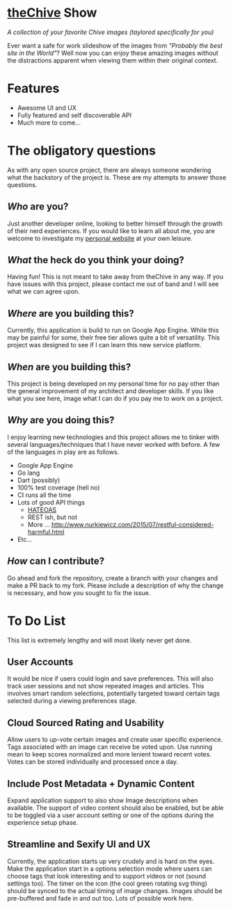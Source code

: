 # [theChive](http://thechive.com) Show

*A collection of your favorite Chive images (taylored specifically for you)*

Ever want a safe for work slideshow of the images from *"Probably the best site in the World"*?  Well now you can enjoy these amazing images without the distractions apparent when viewing them within their original context.

# Features
- Awesome UI and UX
- Fully featured and self discoverable API
- Much more to come...

# The obligatory questions
As with any open source project, there are always someone wondering what the backstory of the project is.  These are my attempts to answer those questions.

## *Who* are you?
Just another developer online, looking to better himself through the growth of their nerd experiences.  If you would like to learn all about me, you are welcome to investigate my [personal website](http://bign8.info) at your own leisure.

## *What* the heck do you think your doing?
Having fun!  This is not meant to take away from theChive in any way.  If you have issues with this project, please contact me out of band and I will see what we can agree upon.

## *Where* are you building this?
Currently, this application is build to run on Google App Engine.  While this may be painful for some, their free tier allows quite a bit of versatility.  This project was designed to see if I can learn this new service platform.

## *When* are you building this?
This project is being developed on my personal time for no pay other than the general improvement of my architect and developer skills.  If you like what you see here, image what I can do if you pay me to work on a project.

## *Why* are you doing this?
I enjoy learning new technologies and this project allows me to tinker with several languages/techniques that I have never worked with before.  A few of the languages in play are as follows.

- Google App Engine
- Go lang
- Dart (possibly)
- 100% test coverage (hell no)
- CI runs all the time
- Lots of good API things
  - [HATEOAS](https://en.wikipedia.org/wiki/HATEOAS)
  - REST ish, but not
  - More ... http://www.nurkiewicz.com/2015/07/restful-considered-harmful.html
- Etc...

## *How* can I contribute?
Go ahead and fork the repository, create a branch with your changes and make a PR back to my fork.  Please include a description of why the change is necessary, and how you sought to fix the issue.

# To Do List
This list is extremely lengthy and will most likely never get done.

## User Accounts
It would be nice if users could login and save preferences.  This will also track user sessions and not show repeated images and articles.  This involves smart random selections, potentially targeted toward certain tags selected during a viewing preferences stage.

## Cloud Sourced Rating and Usability
Allow users to up-vote certain images and create user specific experience.  Tags associated with an image can receive be voted upon. Use running mean to keep scores normalized and more lenient toward recent votes.  Votes can be stored individually and processed once a day.

## Include Post Metadata + Dynamic Content
Expand application support to also show Image descriptions when available.  The support of video content should also be enabled, but be able to be toggled via a user account setting or one of the options during the experience setup phase.

## Streamline and Sexify UI and UX
Currently, the application starts up very crudely and is hard on the eyes.  Make the application start in a options selection mode where users can choose tags that look interesting and to support videos or not (sound settings too).  The timer on the icon (the cool green rotating svg thing) should be synced to the actual timing of image changes.  Images should be pre-buffered and fade in and out too.  Lots of possible work here.
